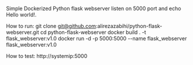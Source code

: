 Simple Dockerized Python flask webserver listen on 5000 port and echo Hello world!.

How to run:
git clone git@github.com:alirezazabihi/python-flask-webserver.git
cd python-flask-webserver
docker build . -t flask_webserver:v1.0
docker run -d -p 5000:5000 --name flask_webserver flask_webserver:v1.0

How to test:
http://systemip:5000
